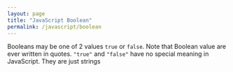 ```yaml
---
layout: page
title: "JavaScript Boolean"
permalink: /javascript/boolean
---
```


Booleans may be one of 2 values `true` or `false`.  Note that Boolean value are ever written in quotes.  `"true"` and `"false"` have no special meaning in JavaScript.  They are just strings
